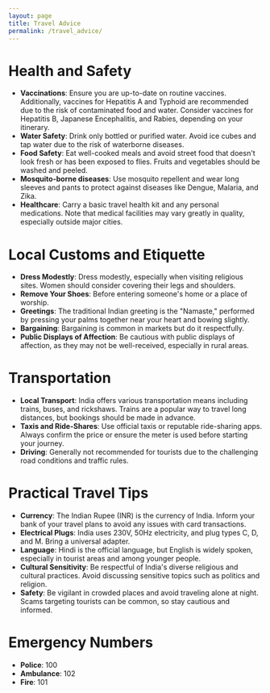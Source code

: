 ```yaml
---
layout: page
title: Travel Advice
permalink: /travel_advice/
---
```


# Health and Safety

- **Vaccinations**: Ensure you are up-to-date on routine vaccines. Additionally, vaccines for Hepatitis A and Typhoid are recommended due to the risk of contaminated food and water. Consider vaccines for Hepatitis B, Japanese Encephalitis, and Rabies, depending on your itinerary.
- **Water Safety**: Drink only bottled or purified water. Avoid ice cubes and tap water due to the risk of waterborne diseases.
- **Food Safety**: Eat well-cooked meals and avoid street food that doesn't look fresh or has been exposed to flies. Fruits and vegetables should be washed and peeled.
- **Mosquito-borne diseases**: Use mosquito repellent and wear long sleeves and pants to protect against diseases like Dengue, Malaria, and Zika.
- **Healthcare**: Carry a basic travel health kit and any personal medications. Note that medical facilities may vary greatly in quality, especially outside major cities.

# Local Customs and Etiquette

- **Dress Modestly**: Dress modestly, especially when visiting religious sites. Women should consider covering their legs and shoulders.
- **Remove Your Shoes**: Before entering someone's home or a place of worship.
- **Greetings**: The traditional Indian greeting is the "Namaste," performed by pressing your palms together near your heart and bowing slightly.
- **Bargaining**: Bargaining is common in markets but do it respectfully.
- **Public Displays of Affection**: Be cautious with public displays of affection, as they may not be well-received, especially in rural areas.

# Transportation

- **Local Transport**: India offers various transportation means including trains, buses, and rickshaws. Trains are a popular way to travel long distances, but bookings should be made in advance.
- **Taxis and Ride-Shares**: Use official taxis or reputable ride-sharing apps. Always confirm the price or ensure the meter is used before starting your journey.
- **Driving**: Generally not recommended for tourists due to the challenging road conditions and traffic rules.

# Practical Travel Tips

- **Currency**: The Indian Rupee (INR) is the currency of India. Inform your bank of your travel plans to avoid any issues with card transactions.
- **Electrical Plugs**: India uses 230V, 50Hz electricity, and plug types C, D, and M. Bring a universal adapter.
- **Language**: Hindi is the official language, but English is widely spoken, especially in tourist areas and among younger people.
- **Cultural Sensitivity**: Be respectful of India's diverse religious and cultural practices. Avoid discussing sensitive topics such as politics and religion.
- **Safety**: Be vigilant in crowded places and avoid traveling alone at night. Scams targeting tourists can be common, so stay cautious and informed.

# Emergency Numbers

- **Police**: 100
- **Ambulance**: 102
- **Fire**: 101
